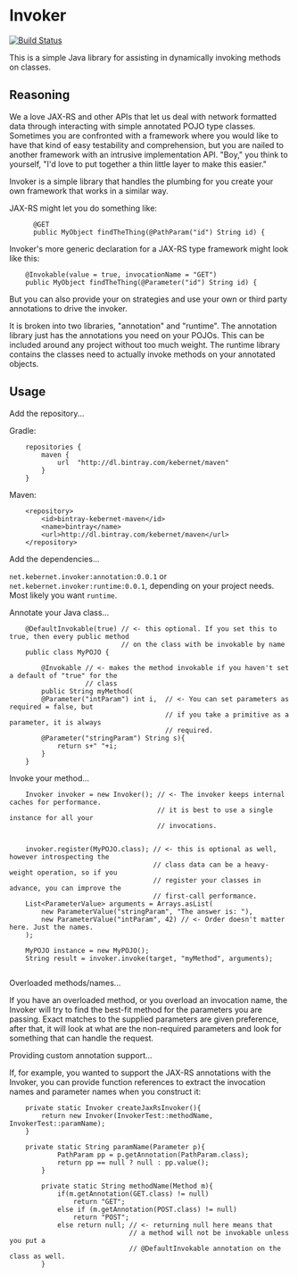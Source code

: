 Invoker
=======

[![Build Status](https://travis-ci.org/kebernet/invoker.svg?branch=master)](https://travis-ci.org/kebernet/invoker)

This is a simple Java library for assisting in dynamically invoking methods on classes.

Reasoning
---------

We a love JAX-RS and other APIs that let us deal with network formatted data through interacting with
simple annotated POJO type classes. Sometimes you are confronted with a framework where you would
like to have that kind of easy testability and comprehension, but you are nailed to another framework
with an intrusive implementation API. "Boy," you think to yourself, "I'd love to put together a 
thin little layer to make this easier."

Invoker is a simple library that handles the plumbing for you create your own framework that 
works in a similar way.

JAX-RS might let you do something like: 

```
      @GET
      public MyObject findTheThing(@PathParam("id") String id) {

```

Invoker's more generic declaration for a JAX-RS type framework might look like this:

```
    @Invokable(value = true, invocationName = "GET")
    public MyObject findTheThing(@Parameter("id") String id) {

```

But you can also provide your on strategies and use your own or third party annotations to drive
the invoker.

It is broken into two libraries, "annotation" and "runtime". The annotation library just has the 
annotations you need on your POJOs. This can be included around any project without too much weight. 
The runtime library contains the classes need to actually invoke methods on your annotated objects.

Usage
-----

Add the repository...

Gradle:

```
    repositories {
        maven {
            url  "http://dl.bintray.com/kebernet/maven" 
        }
    }
```

Maven:

```
    <repository>
        <id>bintray-kebernet-maven</id>
        <name>bintray</name>
        <url>http://dl.bintray.com/kebernet/maven</url>
    </repository>
```

Add the dependencies...
 
```net.kebernet.invoker:annotation:0.0.1``` or 
```net.kebernet.invoker:runtime:0.0.1```, depending on your project needs. Most likely you
want ```runtime```.

Annotate your Java class...

``` 
    @DefaultInvokable(true) // <- this optional. If you set this to true, then every public method
                            // on the class with be invokable by name
    public class MyPOJO {
    
        @Invokable // <- makes the method invokable if you haven't set a default of "true" for the 
                   // class
        public String myMethod(
        @Parameter("intParam") int i,  // <- You can set parameters as required = false, but 
                                       // if you take a primitive as a parameter, it is always 
                                       // required.
        @Parameter("stringParam") String s){
            return s+" "+i;
        }
    }
```

Invoke your method...

```
    Invoker invoker = new Invoker(); // <- The invoker keeps internal caches for performance. 
                                     // it is best to use a single instance for all your 
                                     // invocations.
    
    
    invoker.register(MyPOJO.class); // <- this is optional as well, however introspecting the 
                                    // class data can be a heavy-weight operation, so if you 
                                    // register your classes in advance, you can improve the 
                                    // first-call performance.
    List<ParameterValue> arguments = Arrays.asList(
        new ParameterValue("stringParam", "The answer is: "),
        new ParameterValue("intParam", 42) // <- Order doesn't matter here. Just the names.
    );
    
    MyPOJO instance = new MyPOJO();
    String result = invoker.invoke(target, "myMethod", arguments);
    
```
Overloaded methods/names...

If you have an overloaded method, or you overload an invocation name, the Invoker will try to 
find the best-fit method for the parameters you are passing. Exact matches to the supplied 
parameters are given preference, after that, it will look at what are the non-required parameters
and look for something that can handle the request.


Providing custom annotation support...

If, for example, you wanted to support the JAX-RS annotations with the Invoker, you can provide
function references to extract the invocation names and parameter names when you construct it:

```
    private static Invoker createJaxRsInvoker(){
        return new Invoker(InvokerTest::methodName, InvokerTest::paramName);
    }

    private static String paramName(Parameter p){
            PathParam pp = p.getAnnotation(PathParam.class);
            return pp == null ? null : pp.value();
        }
    
        private static String methodName(Method m){
            if(m.getAnnotation(GET.class) != null)
                return "GET";
            else if (m.getAnnotation(POST.class) != null)
                return "POST";
            else return null; // <- returning null here means that
                              // a method will not be invokable unless you put a 
                              // @DefaultInvokable annotation on the class as well.      
        }
```